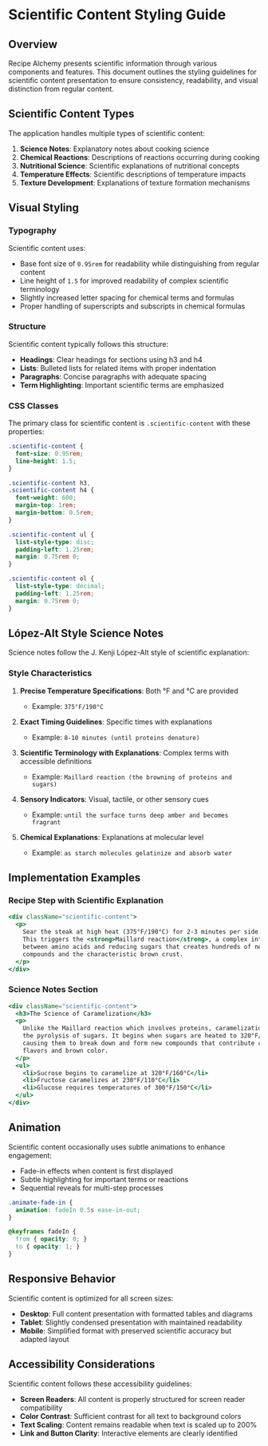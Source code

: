 
# Scientific Content Styling Guide

## Overview

Recipe Alchemy presents scientific information through various components and features. This document outlines the styling guidelines for scientific content presentation to ensure consistency, readability, and visual distinction from regular content.

## Scientific Content Types

The application handles multiple types of scientific content:

1. **Science Notes**: Explanatory notes about cooking science
2. **Chemical Reactions**: Descriptions of reactions occurring during cooking
3. **Nutritional Science**: Scientific explanations of nutritional concepts
4. **Temperature Effects**: Scientific descriptions of temperature impacts
5. **Texture Development**: Explanations of texture formation mechanisms

## Visual Styling

### Typography

Scientific content uses:

- Base font size of `0.95rem` for readability while distinguishing from regular content
- Line height of `1.5` for improved readability of complex scientific terminology
- Slightly increased letter spacing for chemical terms and formulas
- Proper handling of superscripts and subscripts in chemical formulas

### Structure

Scientific content typically follows this structure:

- **Headings**: Clear headings for sections using h3 and h4
- **Lists**: Bulleted lists for related items with proper indentation
- **Paragraphs**: Concise paragraphs with adequate spacing
- **Term Highlighting**: Important scientific terms are emphasized

### CSS Classes

The primary class for scientific content is `.scientific-content` with these properties:

```css
.scientific-content {
  font-size: 0.95rem;
  line-height: 1.5;
}

.scientific-content h3, 
.scientific-content h4 {
  font-weight: 600;
  margin-top: 1rem;
  margin-bottom: 0.5rem;
}

.scientific-content ul {
  list-style-type: disc;
  padding-left: 1.25rem;
  margin: 0.75rem 0;
}

.scientific-content ol {
  list-style-type: decimal;
  padding-left: 1.25rem;
  margin: 0.75rem 0;
}
```

## López-Alt Style Science Notes

Science notes follow the J. Kenji López-Alt style of scientific explanation:

### Style Characteristics

1. **Precise Temperature Specifications**: Both °F and °C are provided
   - Example: `375°F/190°C`

2. **Exact Timing Guidelines**: Specific times with explanations
   - Example: `8-10 minutes (until proteins denature)`

3. **Scientific Terminology with Explanations**: Complex terms with accessible definitions
   - Example: `Maillard reaction (the browning of proteins and sugars)`

4. **Sensory Indicators**: Visual, tactile, or other sensory cues
   - Example: `until the surface turns deep amber and becomes fragrant`

5. **Chemical Explanations**: Explanations at molecular level
   - Example: `as starch molecules gelatinize and absorb water`

## Implementation Examples

### Recipe Step with Scientific Explanation

```jsx
<div className="scientific-content">
  <p>
    Sear the steak at high heat (375°F/190°C) for 2-3 minutes per side. 
    This triggers the <strong>Maillard reaction</strong>, a complex interaction 
    between amino acids and reducing sugars that creates hundreds of new flavor 
    compounds and the characteristic brown crust.
  </p>
</div>
```

### Science Notes Section

```jsx
<div className="scientific-content">
  <h3>The Science of Caramelization</h3>
  <p>
    Unlike the Maillard reaction which involves proteins, caramelization is 
    the pyrolysis of sugars. It begins when sugars are heated to 320°F/160°C, 
    causing them to break down and form new compounds that contribute complex 
    flavors and brown color.
  </p>
  <ul>
    <li>Sucrose begins to caramelize at 320°F/160°C</li>
    <li>Fructose caramelizes at 230°F/110°C</li>
    <li>Glucose requires temperatures of 300°F/150°C</li>
  </ul>
</div>
```

## Animation

Scientific content occasionally uses subtle animations to enhance engagement:

- Fade-in effects when content is first displayed
- Subtle highlighting for important terms or reactions
- Sequential reveals for multi-step processes

```css
.animate-fade-in {
  animation: fadeIn 0.5s ease-in-out;
}

@keyframes fadeIn {
  from { opacity: 0; }
  to { opacity: 1; }
}
```

## Responsive Behavior

Scientific content is optimized for all screen sizes:

- **Desktop**: Full content presentation with formatted tables and diagrams
- **Tablet**: Slightly condensed presentation with maintained readability
- **Mobile**: Simplified format with preserved scientific accuracy but adapted layout

## Accessibility Considerations

Scientific content follows these accessibility guidelines:

- **Screen Readers**: All content is properly structured for screen reader compatibility
- **Color Contrast**: Sufficient contrast for all text to background colors
- **Text Scaling**: Content remains readable when text is scaled up to 200%
- **Link and Button Clarity**: Interactive elements are clearly identified
